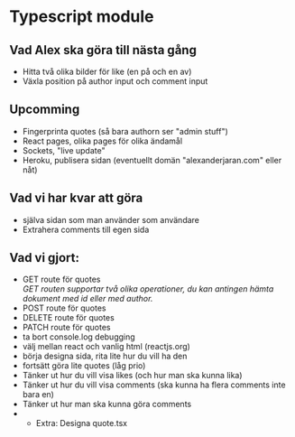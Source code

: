 
# Typescript module

## Vad Alex ska göra till nästa gång
* Hitta två olika bilder för like (en på och en av)
* Växla position på author input och comment input

## Upcomming
* Fingerprinta quotes (så bara authorn ser "admin stuff")
* React pages, olika pages för olika ändamål
* Sockets, "live update"
* Heroku, publisera sidan (eventuellt domän "alexanderjaran.com" eller nåt)

## Vad vi har kvar att göra
* själva sidan som man använder som användare
* Extrahera comments till egen sida

## Vad vi gjort:
* GET route för quotes   
*GET routen supportar två olika operationer, du kan antingen hämta dokument med id eller med author.*
* POST route för quotes
* DELETE route för quotes
* PATCH route för quotes
* ta bort console.log debugging
* välj mellan react och vanlig html (reactjs.org)
* börja designa sida, rita lite hur du vill ha den
* fortsätt göra lite quotes (låg prio)
* Tänker ut hur du vill visa likes (och hur man ska kunna lika)
* Tänker ut hur du vill visa comments (ska kunna ha flera comments inte bara en)
* Tänker ut hur man ska kunna göra comments
* * Extra: Designa quote.tsx
